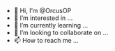- 👋 Hi, I’m @OrcusOP
- 👀 I’m interested in ...
- 🌱 I’m currently learning ...
- 💞️ I’m looking to collaborate on ...
- 📫 How to reach me ...

<!---
OrcusOP/OrcusOP is a ✨ special ✨ repository because its `README.md` (this file) appears on your GitHub profile.
You can click the Preview link to take a look at your changes.
--->
